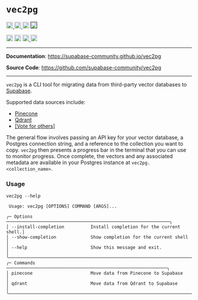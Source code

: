 # `vec2pg`

<p>
    <a href="https://github.com/supabase-community/vec2pg/actions">
        <img src="https://github.com/supabase-community/vec2pg/workflows/tests/badge.svg" alt="Test Status" height="18">
    </a>
    <a href="https://github.com/supabase-community/vec2pg/actions">
        <img src="https://github.com/supabase-community/vec2pg/workflows/pre-commit/badge.svg" alt="Pre-commit Status" height="18">
    </a>
    <a href="https://www.python.org/downloads/"><img src="https://img.shields.io/badge/python-3.8+-blue.svg" alt="Python version" height="18"></a>
    <a href=""><img src="https://img.shields.io/badge/postgresql-15+-blue.svg" alt="PostgreSQL version" height="18"></a>
</p>
<p>
    <a href="https://github.com/supabase-community/vec2pg/blob/master/LICENSE"><img src="https://img.shields.io/pypi/l/markdown-subtemplate.svg" alt="License" height="18"></a>
    <a href="https://badge.fury.io/py/alembic_utils"><img src="https://badge.fury.io/py/vec2pg.svg" alt="PyPI version" height="18"></a>
    <a href="https://github.com/psf/black">
      <img src="https://img.shields.io/badge/code%20style-black-000000.svg" alt="Codestyle Black" height="18">
    </a>
    <a href="https://pypi.org/project/vec2pg/"><img src="https://img.shields.io/pypi/dm/vec2pg.svg" alt="Download count" height="18"></a>
</p>

---

**Documentation**: <a href="https://supabase-community.github.io/vec2pg" target="_blank">https://supabase-community.github.io/vec2pg</a>

**Source Code**: <a href="https://github.com/supabase-community/vec2pg" target="_blank">https://github.com/supabase-community/vec2pg</a>

---

`vec2pg` is a CLI tool for migrating data from third-party vector databases to [Supabase](https://supabase.com).


Supported data sources include:

- [Pinecone](pinecone.md)
- [Qdrant](qdrant.md)
- [[Vote for others]](https://github.com/supabase-community/vec2pg/issues/6)

The general flow involves passing an API key for your vector database, a Postgres connection string, and a reference to the collection you want to copy. `vec2pg` then presents a progress bar in the terminal that you can use to monitor progress. Once complete, the vectors and any associated metadata are available in your Postgres instance at `vec2pg.<collection_name>`.


### Usage

```
vec2pg --help
```

```                                                                                                                                           
 Usage: vec2pg [OPTIONS] COMMAND [ARGS]...                                                                               
                                                                                                                         
╭─ Options ──────────────────────────────────────────────────────────────╮
│ --install-completion          Install completion for the current shell.│
│ --show-completion             Show completion for the current shell    │
│ --help                        Show this message and exit.              │
╰────────────────────────────────────────────────────────────────────────╯
╭─ Commands ─────────────────────────────────────────────────────────────╮
│ pinecone                      Move data from Pinecone to Supabase      │
│ qdrant                        Move data from Qdrant to Supabase        │
╰────────────────────────────────────────────────────────────────────────╯
```


